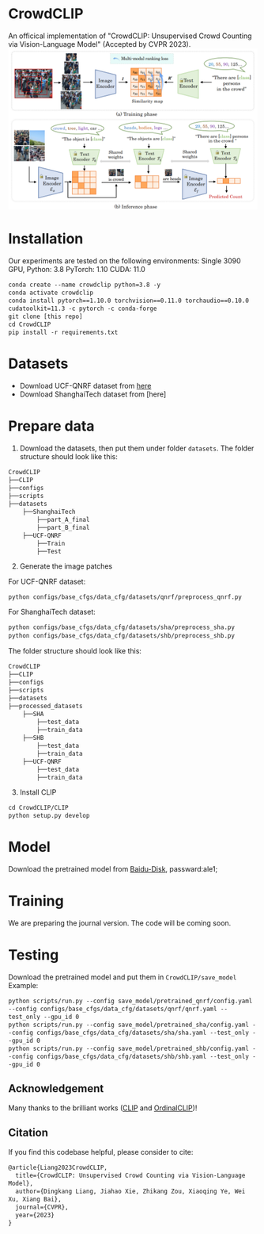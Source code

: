 # CrowdCLIP
An officical implementation of "CrowdCLIP: Unsupervised Crowd Counting via Vision-Language Model" (Accepted by CVPR 2023).
![intro](figs/intro.png)

# Installation
Our experiments are tested on the following environments: Single 3090 GPU, Python: 3.8 PyTorch: 1.10 CUDA: 11.0

```
conda create --name crowdclip python=3.8 -y
conda activate crowdclip
conda install pytorch==1.10.0 torchvision==0.11.0 torchaudio==0.10.0 cudatoolkit=11.3 -c pytorch -c conda-forge
git clone [this repo]
cd CrowdCLIP
pip install -r requirements.txt
```


# Datasets
- Download UCF-QNRF dataset from [here](https://www.crcv.ucf.edu/data/ucf-qnrf/) <br />
- Download ShanghaiTech dataset from [here]  <br />

# Prepare data
1. Download the datasets, then put them under folder `datasets`. The folder structure should look like this:
```
CrowdCLIP
├──CLIP
├──configs
├──scripts
├──datasets
    ├──ShanghaiTech
        ├──part_A_final
        ├──part_B_final
    ├──UCF-QNRF
        ├──Train
        ├──Test
```

2. Generate the image patches

For UCF-QNRF dataset: 
```bash
python configs/base_cfgs/data_cfg/datasets/qnrf/preprocess_qnrf.py
```

For ShanghaiTech dataset: <br />
```bash
python configs/base_cfgs/data_cfg/datasets/sha/preprocess_sha.py 
python configs/base_cfgs/data_cfg/datasets/shb/preprocess_shb.py 
```
The folder structure should look like this:<br />
```
CrowdCLIP
├──CLIP
├──configs
├──scripts
├──datasets
├──processed_datasets
    ├──SHA
        ├──test_data
        ├──train_data
    ├──SHB
        ├──test_data
        ├──train_data
    ├──UCF-QNRF
        ├──test_data
        ├──train_data
```

3. Install CLIP
```
cd CrowdCLIP/CLIP
python setup.py develop
```


# Model
Download the pretrained model from [Baidu-Disk](https://pan.baidu.com/s/19B4r-iXHSypj4GU7v2EoEA), passward:ale1;

# Training 
We are preparing the journal version. The code will be coming soon.

# Testing
Download the pretrained model and put them in ```CrowdCLIP/save_model```<br />
Example: <br />
```
python scripts/run.py --config save_model/pretrained_qnrf/config.yaml --config configs/base_cfgs/data_cfg/datasets/qnrf/qnrf.yaml --test_only --gpu_id 0
python scripts/run.py --config save_model/pretrained_sha/config.yaml --config configs/base_cfgs/data_cfg/datasets/sha/sha.yaml --test_only --gpu_id 0
python scripts/run.py --config save_model/pretrained_shb/config.yaml --config configs/base_cfgs/data_cfg/datasets/shb/shb.yaml --test_only --gpu_id 0
```

## Acknowledgement
Many thanks to the brilliant works ([CLIP](https://github.com/openai/CLIP) and [OrdinalCLIP](https://github.com/xk-huang/OrdinalCLIP))!


## Citation

If you find this codebase helpful, please consider to cite:

```
@article{Liang2023CrowdCLIP,
  title={CrowdCLIP: Unsupervised Crowd Counting via Vision-Language Model},
  author={Dingkang Liang, Jiahao Xie, Zhikang Zou, Xiaoqing Ye, Wei Xu, Xiang Bai},
  journal={CVPR},
  year={2023}
} 
```
